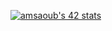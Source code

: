 [![amsaoub's 42 stats](https://badge.mediaplus.ma/darkblue/amsaoub)](https://github.com/oakoudad/badge42)
